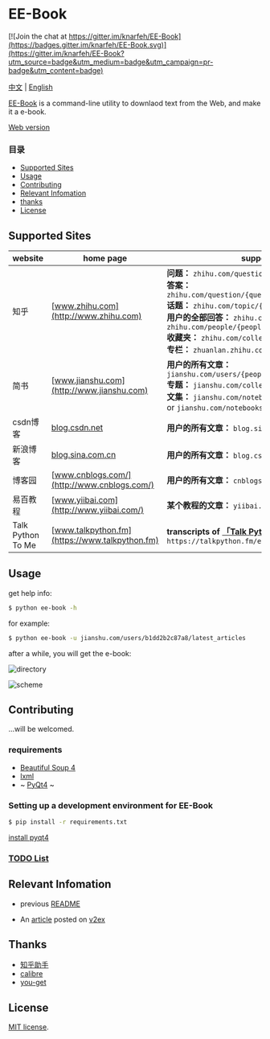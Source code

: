 # EE-Book

[![Join the chat at https://gitter.im/knarfeh/EE-Book](https://badges.gitter.im/knarfeh/EE-Book.svg)](https://gitter.im/knarfeh/EE-Book?utm_source=badge&utm_medium=badge&utm_campaign=pr-badge&utm_content=badge)

[中文](./README.md) | [English](./README_en.md)
 
[EE-Book](https://github.com/knarfeh/EE-Book) is a command-line utility to downlaod text from the Web, and make it a e-book.  

[Web version](http://ee-book.org)

### 目录
* [Supported Sites](#supported-sites)
* [Usage](#usage)
* [Contributing](#contributing)
* [Relevant Infomation](#relevant-infomation)
* [thanks](#thanks)
* [License](#license)

## Supported Sites

| website | home page                                | supported type                           |
| :------ | ---------------------------------------- | ---------------------------------------- |
| 知乎      | [www.zhihu.com](http://www.zhihu.com)    | **问题：** `zhihu.com/question/{question_id}`<br/>**答案：** `zhihu.com/question/{question_id}/answer/{answer_id}`<br/>**话题：** `zhihu.com/topic/{topic_id}`<br/>**用户的全部回答：** `zhihu.com/people/{people_id}` or `zhihu.com/people/{people_id}/answers`<br/>**收藏夹：** `zhihu.com/collection/{collection_id}` <br/> **专栏：** `zhuanlan.zhihu.com/{zhuanlan_id}` |
| 简书      | [www.jianshu.com](http://www.jianshu.com) | **用户的所有文章：** `jianshu.com/users/{people_id}/latest_articles`<br/>**专题：** `jianshu.com/collection/{collection_id}`<br/>**文集：** `jianshu.com/notebooks/{notebooks_id}/latest` or `jianshu.com/notebooks/{notebooks_id}/top` |
| csdn博客  | [blog.csdn.net](http://blog.csdn.net)    | **用户的所有文章：** `blog.sina.com.cn/u/{people_id}` |
| 新浪博客   | [blog.sina.com.cn](http://blog.sina.com.cn/) | **用户的所有文章：** `blog.csdn.net/{people_id}` |
| 博客园     | [www.cnblogs.com/](http://www.cnblogs.com/) | **用户的所有文章：** `cnblogs.com/{people_id}/`  |
| 易百教程   | [www.yiibai.com](http://www.yiibai.com/) | **某个教程的文章：** `yiibai.com/{tutorial_kind}`|
| Talk Python To Me | [www.talkpython.fm](https://www.talkpython.fm)| **transcripts of [「Talk Python To Me」](https://www.talkpython.fm):** `https://talkpython.fm/episodes/all/`|

## Usage

get help info:  

```bash
$ python ee-book -h
```

for example:  

```bash
$ python ee-book -u jianshu.com/users/b1dd2b2c87a8/latest_articles
```

after a while, you will get the e-book:   

![directory](http://7xi5vu.com1.z0.glb.clouddn.com/2016-03-09directory.png)  

![scheme](http://7xi5vu.com1.z0.glb.clouddn.com/2016-03-09Scheme.png)

## Contributing

...will be welcomed.

### requirements

 * [Beautiful Soup 4](http://www.crummy.com/software/BeautifulSoup/)
 * [lxml](http://lxml.de/)
 * ~ [PyQt4](https://www.riverbankcomputing.com/software/pyqt/download)  ~

### Setting up a development environment for EE-Book 

```bash
$ pip install -r requirements.txt
```

[install pyqt4](https://riverbankcomputing.com/software/pyqt/download/)


### [TODO List](./notes/TODOlist.md)

## Relevant Infomation

* previous [README](https://github.com/knarfeh/EE-Book/blob/c4d870ff8cca6bbac97f04c9da727397cee8d519/README.md)

* An [article](http://knarfeh.github.io/2016/03/17/EE-Book/) posted on [v2ex](https://v2ex.com/)

## Thanks

* [知乎助手](https://github.com/YaoZeyuan/ZhihuHelp)
* [calibre](https://github.com/kovidgoyal/calibre)
* [you-get](https://github.com/soimort/you-get)

## License

[MIT license](./LICENSE).